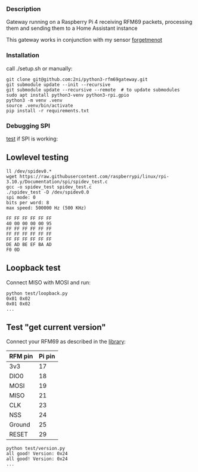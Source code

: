 ### Description
Gateway running on a Raspberry Pi 4 receiving RFM69 packets, processing them
and sending them to a Home Assistant instance

This gateway works in conjunction with my sensor [forgetmenot](https://github.com/2ni/forgetmenot)

### Installation
call ./setup.sh or manually:
```
git clone git@github.com:2ni/python3-rfm69gateway.git
git submodule update --init --recursive
git submodule update --recursive --remote  # to update submodules
sudo apt install python3-venv python3-rpi.gpio
python3 -m venv .venv
source .venv/bin/activate
pip install -r requirements.txt
```

### Debugging SPI
[test](https://www.raspberrypi.org/documentation/hardware/raspberrypi/spi/README.md) if SPI is working:

## Lowlevel testing

```
ll /dev/spidev0.*
wget https://raw.githubusercontent.com/raspberrypi/linux/rpi-3.10.y/Documentation/spi/spidev_test.c
gcc -o spidev_test spidev_test.c
./spidev_test -D /dev/spidev0.0
spi mode: 0
bits per word: 8
max speed: 500000 Hz (500 KHz)

FF FF FF FF FF FF
40 00 00 00 00 95
FF FF FF FF FF FF
FF FF FF FF FF FF
FF FF FF FF FF FF
DE AD BE EF BA AD
F0 0D
```

## Loopback test

Connect MISO with MOSI and run:
```
python test/loopback.py
0x01 0x02
0x01 0x02
...
```

## Test "get current version"

Connect your RFM69 as described in the [library](https://github.com/2ni/RFM69):

| RFM pin | Pi pin
| ------- |-------
| 3v3     | 17
| DIO0    | 18
| MOSI    | 19
| MISO    | 21
| CLK     | 23
| NSS     | 24
| Ground  | 25
| RESET   | 29

```
python test/version.py
all good! Version: 0x24
all good! Version: 0x24
...
```
